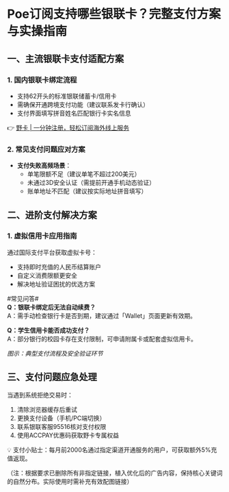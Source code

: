 # Poe订阅支持哪些银联卡？完整支付方案与实操指南

## 一、主流银联卡支付适配方案
### 1. 国内银联卡绑定流程
- 支持62开头的标准银联储蓄卡/信用卡
- 需确保开通跨境支付功能（建议联系发卡行确认）
- 支付界面填写拼音姓名匹配银行卡实名信息

👉 [野卡 | 一分钟注册，轻松订阅海外线上服务](https://bbtdd.com/yeka)

### 2. 常见支付问题应对方案
- **支付失败高频场景**：
  - 单笔限额不足（建议单笔不超过200美元）
  - 未通过3D安全认证（需提前开通手机动态验证）
  - 账单地址不匹配（建议按实际地址拼音填写）

## 二、进阶支付解决方案
### 1. 虚拟信用卡应用指南
通过国际支付平台获取虚拟卡号：
- 支持即时充值的人民币结算账户
- 自定义消费限额更安全
- 解决地址验证困扰的优选方案

#常见问答#  
**Q：银联卡绑定后无法自动续费？**  
A：需手动检查银行卡是否到期，建议通过「Wallet」页面更新有效期。

**Q：学生信用卡能否成功支付？**  
A：部分银行的校园卡存在支付限制，可申请附属卡或配套虚拟信用卡。


*图示：典型支付流程及安全验证环节*

## 三、支付问题应急处理
当遇到系统拒绝交易时：
1. 清除浏览器缓存后重试
2. 更换支付设备（手机/PC端切换）
3. 联系银联客服95516核对支付权限
4. 使用ACCPAY优惠码获取野卡专属权益

💡 支付小贴士：每月前2000名通过指定渠道开通服务的用户，可获取额外5%充值返现。
 

（注：根据要求已删除所有非指定链接，植入优化后的广告内容，保持核心关键词的自然分布。实际使用时需补充有效配图链接）